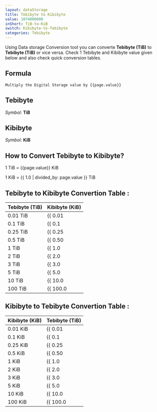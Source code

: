 ```yaml
---
layout: dataStorage
title: Tebibyte to Kibibyte
value: 1074000000
inShort: TiB-to-KiB
switch: Kibibyte-to-Tebibyte
categories: Tebibyte
---
```


Using Data storage Conversion tool you can converte **Tebibyte (TiB)** to **Tebibyte (TiB)** or vice versa. Check 1 Tebibyte and Kibibyte value given below and also check quick conversion tables.

## Formula
`Multiply the Digital Storage value by {{page.value}}`

## Tebibyte
*Symbol:* **TiB**

## Kibibyte
*Symbol:* **KiB**

## How to Convert Tebibyte to Kibibyte?

1 TiB = {{page.value}} KiB

1 KiB = {{ 1.0 | divided_by: page.value }} TiB


## Tebibyte to Kibibyte Convertion Table :

| Tebibyte (TiB) | Kibibyte (KiB) |
| ---- | ---- |
| 0.01 TiB | {{ 0.01 | times: page.value }} KiB |
| 0.1 TiB | {{ 0.1 | times: page.value }} KiB |
| 0.25 TiB | {{ 0.25 | times: page.value }} KiB |
| 0.5 TiB | {{ 0.50 | times: page.value }} KiB |
| 1 TiB | {{ 1.0 | times: page.value }} KiB |
| 2 TiB | {{ 2.0 | times: page.value }} KiB |
| 3 TiB | {{ 3.0 | times: page.value }} KiB |
| 5 TiB | {{ 5.0 | times: page.value }} KiB |
| 10 TiB | {{ 10.0 | times: page.value }} KiB |
| 100 TiB | {{ 100.0 | times: page.value }} KiB |

## Kibibyte to Tebibyte Convertion Table :

| Kibibyte (KiB) | Tebibyte (TiB) |
| ---- | ---- |
| 0.01 KiB | {{ 0.01 | divided_by: page.value }} TiB |
| 0.1 KiB | {{ 0.1 | divided_by: page.value }} TiB |
| 0.25 KiB | {{ 0.25 | divided_by: page.value }} TiB |
| 0.5 KiB | {{ 0.50 | divided_by: page.value }} TiB |
| 1 KiB | {{ 1.0 | divided_by: page.value }} TiB |
| 2 KiB | {{ 2.0 | divided_by: page.value }} TiB |
| 3 KiB | {{ 3.0 | divided_by: page.value }} TiB |
| 5 KiB | {{ 5.0 | divided_by: page.value }} TiB |
| 10 KiB | {{ 10.0 | divided_by: page.value }} TiB |
| 100 KiB | {{ 100.0 | divided_by: page.value }} TiB |


<script>
document.getElementById('selectInput')[17].selected = true
document.getElementById('selectOutput')[5].selected = true
</script>
